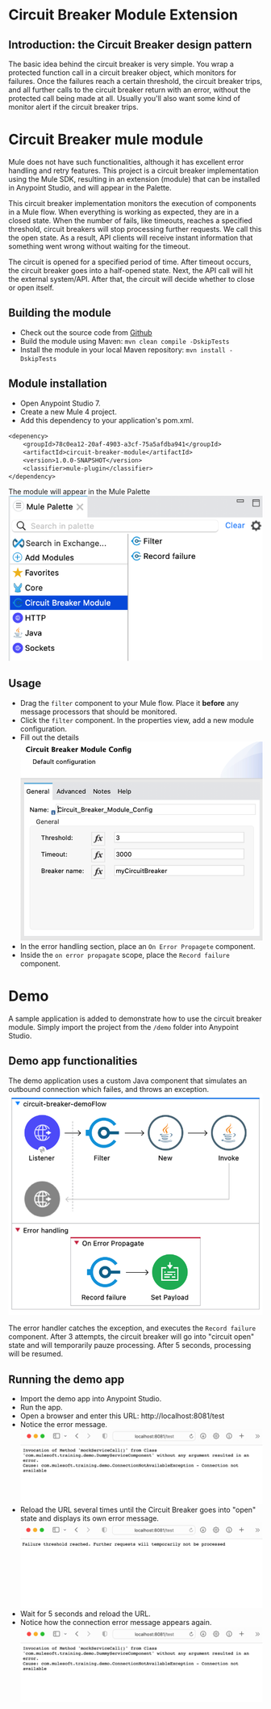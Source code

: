 # Circuit Breaker Module Extension

## Introduction: the Circuit Breaker design pattern
The basic idea behind the circuit breaker is very simple. You wrap a protected function call in a circuit breaker object, which monitors for failures. Once the failures reach a certain threshold, the circuit breaker trips, and all further calls to the circuit breaker return with an error, without the protected call being made at all. Usually you'll also want some kind of monitor alert if the circuit breaker trips.

# Circuit Breaker mule module
Mule does not have such functionalities, although it has excellent error handling and retry features.
This project is a circuit breaker implementation using the Mule SDK, resulting in an extension (module) that can be installed in Anypoint Studio, and will appear in the Palette.  

This circuit breaker implementation monitors the execution of components in a Mule flow. When everything is working as expected, they are in a closed state. When the number of fails, like timeouts, reaches a specified threshold, circuit breakers will stop processing further requests. We call this the open state. As a result, API clients will receive instant information that something went wrong without waiting for the timeout.  

The circuit is opened for a specified period of time. After timeout occurs, the circuit breaker goes into a half-opened state. Next, the API call will hit the external system/API. After that, the circuit will decide whether to close or open itself.


## Building the module
* Check out the source code from [Github](https://github.com/rajprins/circuit-breaker-module.git)
* Build the module using Maven: `mvn clean compile -DskipTests`
* Install the module in your local Maven repository: `mvn install -DskipTests`

## Module installation
* Open Anypoint Studio 7.
* Create a new Mule 4 project.
* Add this dependency to your application's pom.xml.
```
<depenency>
    <groupId>78c0ea12-20af-4903-a3cf-75a5afdba941</groupId>
    <artifactId>circuit-breaker-module</artifactId>
    <version>1.0.0-SNAPSHOT</version>
    <classifier>mule-plugin</classifier>
</dependency>
```
The module will appear in the Mule Palette
![](https://raw.githubusercontent.com/rajprins/circuit-breaker-module/main/docs/images/palette.png)

## Usage
* Drag the `filter` component to your Mule flow. Place it **before** any message processors that should be monitored.
* Click the `filter` component. In the properties view, add a new module configuration.
* Fill out the details
![](https://raw.githubusercontent.com/rajprins/circuit-breaker-module/main/docs/images/config.png)
* In the error handling section, place an `On Error Propagete` component.
* Inside the `on error propagate` scope, place the `Record failure` component.

# Demo
A sample application is added to demonstrate how to use the circuit breaker module.
Simply import the project from the `/demo` folder into Anypoint Studio.

## Demo app functionalities
The demo application uses a custom Java component that simulates an outbound connection which failes, and throws an exception.  
![](https://raw.githubusercontent.com/rajprins/circuit-breaker-module/main/docs/images/flow.png)

The error handler catches the exception, and executes the `Record failure` component. After 3 attempts, the circuit breaker will go into "circuit open" state and will temporarily pauze processing. 
After 5 seconds, processing will be resumed.

## Running the demo app
* Import the demo app into Anypoint Studio.
* Run the app.
* Open a browser and enter this URL: http://localhost:8081/test
* Notice the error message.  
![](https://raw.githubusercontent.com/rajprins/circuit-breaker-module/main/docs/images/circuit-closed.png)
* Reload the URL several times until the Circuit Breaker goes into "open" state and displays its own error message.
  ![](https://raw.githubusercontent.com/rajprins/circuit-breaker-module/main/docs/images/circuit-open.png)
* Wait for 5 seconds and reload the URL.
* Notice how the connection error message appears again.
![](https://raw.githubusercontent.com/rajprins/circuit-breaker-module/main/docs/images/circuit-closed.png)